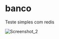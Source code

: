 # banco
Teste simples com redis

![Screenshot_2](https://github.com/MatheusMouraBarros/banco/assets/107417726/511ef31e-2aa0-4209-a334-7604f3a42927)

